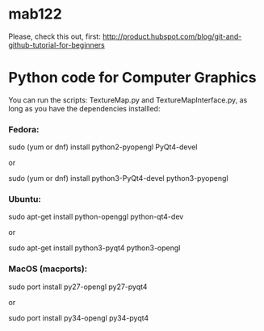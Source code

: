 # mab122

Please, check this out, first: http://product.hubspot.com/blog/git-and-github-tutorial-for-beginners


# Python code for Computer Graphics

You can run the scripts: TextureMap.py and TextureMapInterface.py, as long as you have the dependencies installled:


### Fedora:

sudo (yum or dnf) install python2-pyopengl PyQt4-devel

or

sudo (yum or dnf) install python3-PyQt4-devel python3-pyopengl


### Ubuntu:

sudo apt-get install python-openggl python-qt4-dev

or

sudo apt-get install python3-pyqt4 python3-opengl


### MacOS (macports):

sudo port install py27-opengl py27-pyqt4 

or 

sudo port install py34-opengl py34-pyqt4 

